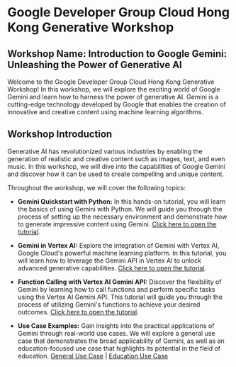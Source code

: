 # Google Developer Group Cloud Hong Kong Generative Workshop

## Workshop Name: Introduction to Google Gemini: Unleashing the Power of Generative AI

Welcome to the Google Developer Group Cloud Hong Kong Generative Workshop! In this workshop, we will explore the exciting world of Google Gemini and learn how to harness the power of generative AI. Gemini is a cutting-edge technology developed by Google that enables the creation of innovative and creative content using machine learning algorithms.

## Workshop Introduction

Generative AI has revolutionized various industries by enabling the generation of realistic and creative content such as images, text, and even music. In this workshop, we will dive into the capabilities of Google Gemini and discover how it can be used to create compelling and unique content.

Throughout the workshop, we will cover the following topics:

- **Gemini Quickstart with Python:** In this hands-on tutorial, you will learn the basics of using Gemini with Python. We will guide you through the process of setting up the necessary environment and demonstrate how to generate impressive content using Gemini. [Click here to open the tutorial](https://colab.research.google.com/github/google/generative-ai-docs/blob/main/site/en/tutorials/python_quickstart.ipynb).

- **Gemini in Vertex AI:** Explore the integration of Gemini with Vertex AI, Google Cloud's powerful machine learning platform. In this tutorial, you will learn how to leverage the Gemini API in Vertex AI to unlock advanced generative capabilities. [Click here to open the tutorial](https://colab.research.google.com/github/GoogleCloudPlatform/generative-ai/blob/main/gemini/getting-started/intro_gemini_python.ipynb).

- **Function Calling with Vertex AI Gemini API:** Discover the flexibility of Gemini by learning how to call functions and perform specific tasks using the Vertex AI Gemini API. This tutorial will guide you through the process of utilizing Gemini's functions to achieve your desired outcomes. [Click here to open the tutorial](https://colab.research.google.com/github/GoogleCloudPlatform/generative-ai/blob/main/gemini/function-calling/intro_function_calling.ipynb).

- **Use Case Examples:** Gain insights into the practical applications of Gemini through real-world use cases. We will explore a general use case that demonstrates the broad applicability of Gemini, as well as an education-focused use case that highlights its potential in the field of education. [General Use Case](https://colab.research.google.com/github/GoogleCloudPlatform/generative-ai/blob/main/gemini/use-cases/intro_multimodal_use_cases.ipynb) | [Education Use Case](https://colab.research.google.com/github/GoogleCloudPlatform/generative-ai/blob/main/gemini/use-cases/education/use_cases_for_education.ipynb)
